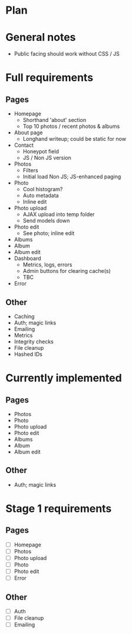 # Plan

# General notes
- Public facing should work without CSS / JS

# Full requirements

## Pages
- Homepage
    - Shorthand 'about' section
    - Top 10 photos / recent photos & albums
- About page
    - Longhand writeup; could be static for now
- Contact
    - Honeypot field
    - JS / Non JS version
- Photos
    - Filters
    - Initial load Non JS; JS-enhanced paging
- Photo
    - Cool histogram?
    - Auto metadata
    - Inline edit
- Photo upload
    - AJAX upload into temp folder
    - Send models down
- Photo edit
    - See photo; inline edit
- Albums
- Album
- Album edit
- Dashboard
    - Metrics, logs, errors
    - Admin buttons for clearing cache(s)
    - TBC
- Error

## Other
- Caching
- Auth; magic links
- Emailing
- Metrics
- Integrity checks
- File cleanup
- Hashed IDs

# Currently implemented

## Pages
- Photos
- Photo
- Photo upload
- Photo edit
- Albums
- Album
- Album edit

## Other
- Auth; magic links

# Stage 1 requirements

## Pages
- [ ] Homepage
- [ ] Photos
- [ ] Photo upload
- [ ] Photo
- [ ] Photo edit
- [ ] Error

## Other
- [ ] Auth
- [ ] File cleanup
- [ ] Emailing